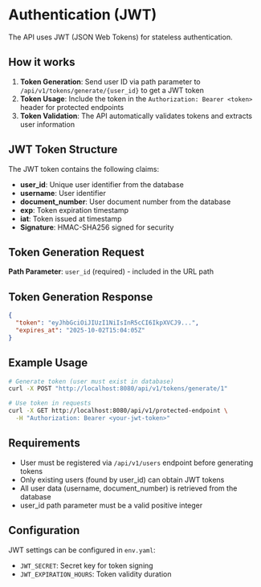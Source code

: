 # Authentication (JWT)

The API uses JWT (JSON Web Tokens) for stateless authentication.

## How it works
1. **Token Generation**: Send user ID via path parameter to `/api/v1/tokens/generate/{user_id}` to get a JWT token
2. **Token Usage**: Include the token in the `Authorization: Bearer <token>` header for protected endpoints
3. **Token Validation**: The API automatically validates tokens and extracts user information

## JWT Token Structure
The JWT token contains the following claims:
- **user_id**: Unique user identifier from the database
- **username**: User identifier  
- **document_number**: User document number from the database
- **exp**: Token expiration timestamp
- **iat**: Token issued at timestamp
- **Signature**: HMAC-SHA256 signed for security

## Token Generation Request
**Path Parameter**: `user_id` (required) - included in the URL path

## Token Generation Response
```json
{
  "token": "eyJhbGciOiJIUzI1NiIsInR5cCI6IkpXVCJ9...",
  "expires_at": "2025-10-02T15:04:05Z"
}
```

## Example Usage
```bash
# Generate token (user must exist in database)
curl -X POST "http://localhost:8080/api/v1/tokens/generate/1"

# Use token in requests  
curl -X GET http://localhost:8080/api/v1/protected-endpoint \
  -H "Authorization: Bearer <your-jwt-token>"
```

## Requirements
- User must be registered via `/api/v1/users` endpoint before generating tokens
- Only existing users (found by user_id) can obtain JWT tokens
- All user data (username, document_number) is retrieved from the database
- user_id path parameter must be a valid positive integer

## Configuration
JWT settings can be configured in `env.yaml`:
- `JWT_SECRET`: Secret key for token signing
- `JWT_EXPIRATION_HOURS`: Token validity duration
